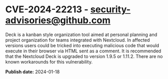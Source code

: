 # CVE-2024-22213 - security-advisories@github.com

Deck is a kanban style organization tool aimed at personal planning and project organization for teams integrated with Nextcloud. In affected versions users could be tricked into executing malicious code that would execute in their browser via HTML sent as a comment. It is recommended that the Nextcloud Deck is upgraded to version 1.9.5 or 1.11.2. There are no known workarounds for this vulnerability.

**Publish date:** 2024-01-18
